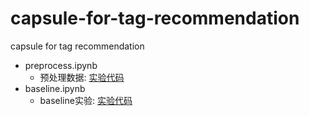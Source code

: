 # capsule-for-tag-recommendation
capsule for tag recommendation

- preprocess.ipynb 
	- 预处理数据: [实验代码](https://github.com/fuqiuai/capsule-for-tag-recommendation/blob/master/preprocess.ipynb)
- baseline.ipynb 
	- baseline实验: [实验代码](https://github.com/fuqiuai/capsule-for-tag-recommendation/blob/master/baseline.ipynb)
